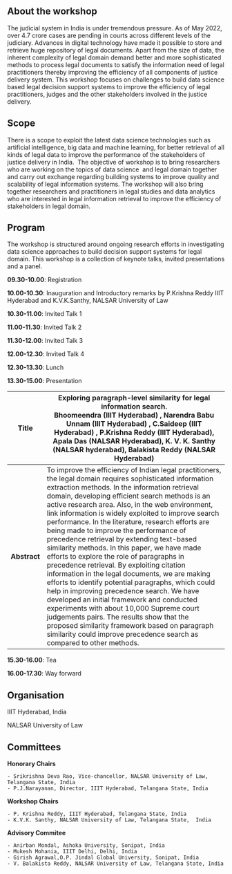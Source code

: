 <!-- # Workshop on Data Science for Justice Delivery in India (DSJDI-2022) -->
## About the workshop
The judicial system in India is under tremendous pressure. As of May 2022, over 4.7 crore cases are pending in courts across different levels of the judiciary. Advances in digital technology  have made it possible to store and retrieve huge repository of legal documents.    Apart from the size of data, the inherent complexity of legal domain demand better and more sophisticated methods to process legal documents to satisfy the information need of legal practitioners thereby improving the efficiency of all components of justice delivery system. This workshop focuses on  challenges to build data science based legal decision support systems  to improve the efficiency of legal practitioners, judges and the other stakeholders involved in the justice delivery. 

## Scope
There is a scope to exploit the latest data science technologies such as artificial intelligence, big data and machine learning,  for better  retrieval of all kinds of legal data to improve the performance of the stakeholders of  justice delivery in India.  The objective of workshop is to bring researchers who are working on the topics of data science  and legal domain together and carry out exchange regarding building systems to improve quality and scalability of  legal information systems. The workshop will also bring together researchers and practitioners in legal studies and data analytics who are interested in legal information retrieval to improve the efficiency of stakeholders in legal domain.

## Program
The workshop is structured around ongoing research efforts in investigating data science approaches to build decision support systems for legal domain.  This workshop is a collection of  keynote talks, invited presentations and a panel.

**09.30-10.00**: Registration

**10.00-10.30**: Inauguration and Introductory remarks  by P.Krishna Reddy IIIT Hyderabad and K.V.K.Santhy, NALSAR University of Law

**10.30-11.00**: Invited Talk 1

**11.00-11.30**: Invited Talk 2

**11.30-12.00**: Invited Talk 3

**12.00-12.30**: Invited Talk 4

**12.30-13.30**: Lunch

**13.30-15.00**: Presentation

|**Title**| Exploring paragraph-level similarity for legal information search. <br/> Bhoomeendra  (IIIT Hyderabad) , Narendra Babu Unnam (IIIT Hyderabad) ,  C.Saideep (IIIT Hyderabad) , P.Krishna Reddy (IIIT Hyderabad), Apala Das (NALSAR Hyderabad), K. V. K. Santhy (NALSAR hyderabad), Balakista Reddy (NALSAR Hyderabad) | 
|---------|-------|
|**Abstract**|To improve the efficiency of Indian legal practitioners,  the legal domain requires  sophisticated  information extraction  methods. In the information retrieval domain,  developing efficient search methods is an active research area. Also, in the web environment, link information is widely exploited to improve search performance. In the literature, research efforts are being made to improve the performance of precedence retrieval by extending text-based  similarity methods.  In this paper, we have made efforts to explore the role of paragraphs in precedence retrieval. By exploiting citation information in the legal documents, we are making efforts to identify potential paragraphs, which could help in improving precedence search. We have developed an initial  framework and conducted experiments with about 10,000 Supreme court judgements pairs.  The results show that the proposed similarity framework based on paragraph similarity could improve precedence search as compared to other methods.|

**15.30-16.00**: Tea

**16.00-17.30**: Way forward


## Organisation
IIIT Hyderabad, India

NALSAR University of Law

## Committees
**Honorary Chairs**

    - Srikrishna Deva Rao, Vice-chancellor, NALSAR University of Law, Telangana State, India 
    - P.J.Narayanan, Director, IIIT Hyderabad, Telangana State, India

**Workshop Chairs**

    - P. Krishna Reddy, IIIT Hyderabad, Telangana State, India
    - K.V.K. Santhy, NALSAR University of Law, Telangana State,  India

**Advisory Commitee**

    - Anirban Mondal, Ashoka University, Sonipat, India
    - Mukesh Mohania, IIIT Delhi, Delhi, India
    - Girish Agrawal,O.P. Jindal Global University, Sonipat, India
    - V. Balakista Reddy, NALSAR University of Law, Telangana State, India 
  

 
